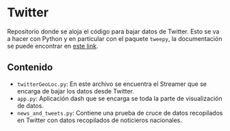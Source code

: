 # Twitter
Repositorio donde se aloja el código para bajar datos de Twitter. Esto se va a hacer con Python y en particular con el paquete ``tweepy``, la documentación se puede encontrar en [este link](http://docs.tweepy.org/en/v3.5.0/index.html).

## Contenido
  * ``twitterGeoLoc.py``: En este archivo se encuentra el Streamer que se encarga de bajar los datos desde Twitter.
  * ``app.py``: Aplicación dash que se encarga se toda la parte de visualización de datos.
  * ``news_and_tweets.py``: Contiene una prueba de cruce de datos recopilados en Twitter con datos recopilados de noticieros nacionales.
